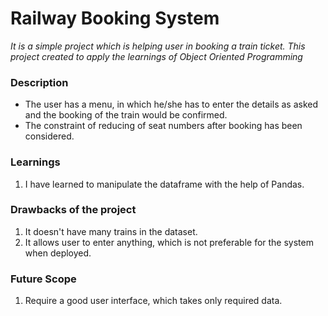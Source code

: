 # Railway Booking System

_It is a simple project which is helping user in booking a train ticket. This project created to apply the learnings of Object Oriented Programming_

### Description
- The user has a menu, in which he/she has to enter the details as asked and the booking of the train would be confirmed.
- The constraint of reducing of seat numbers after booking has been considered.

### Learnings
1. I have learned to manipulate the dataframe with the help of Pandas.

### Drawbacks of the project
1. It doesn't have many trains in the dataset.
2. It allows user to enter anything, which is not preferable for the system when deployed.

### Future Scope
1. Require a good user interface, which takes only required data.
